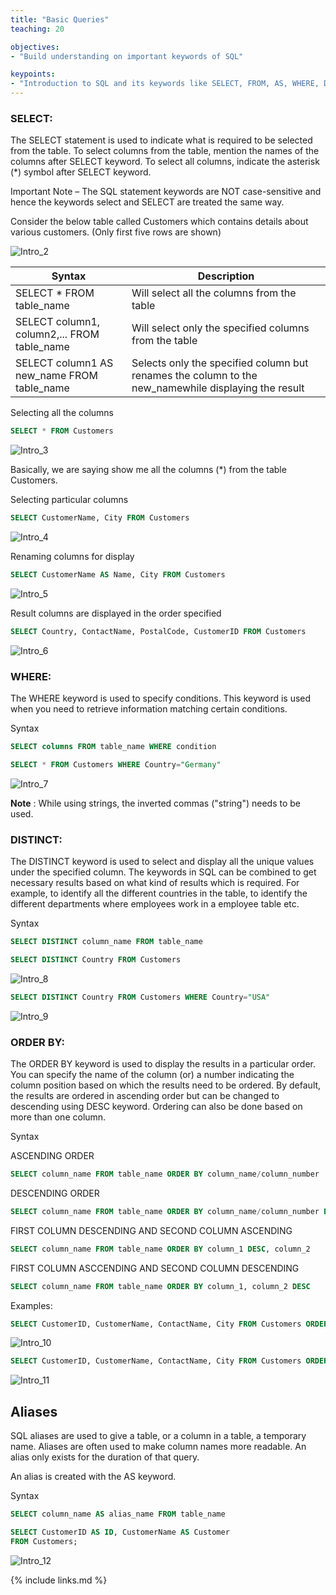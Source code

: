 ```yaml
---
title: "Basic Queries"
teaching: 20

objectives:
- "Build understanding on important keywords of SQL"

keypoints:
- "Introduction to SQL and its keywords like SELECT, FROM, AS, WHERE, DISTINCT, ORDER BY"
---
```


### SELECT:

The SELECT statement is used to indicate what is required to be selected from the table.
To select columns from the table, mention the names of the columns after SELECT keyword. To
select all columns, indicate the asterisk (*) symbol after SELECT keyword.

Important Note – The SQL statement keywords are NOT case-sensitive and hence the keywords
select and SELECT are treated the same way.

Consider the below table called Customers which contains details about various customers. (Only
first five rows are shown)

![Intro_2](../fig/Intro_2.JPG)

| Syntax | Description |
| --- | --- |
| SELECT * FROM table_name | Will select all the columns from the table |
| SELECT column1, column2,... FROM table_name | Will select only the specified columns from the table |
| SELECT column1 AS new_name FROM table_name | Selects only the specified column but renames the column to the new_namewhile displaying the result |

Selecting all the columns

```sql
SELECT * FROM Customers
```
![Intro_3](../fig/Intro_3.JPG)

Basically, we are saying show me all the columns (*) from the table Customers.

Selecting particular columns

```sql
SELECT CustomerName, City FROM Customers
```
![Intro_4](../fig/Intro_4.JPG)

Renaming columns for display
```sql
SELECT CustomerName AS Name, City FROM Customers
```
![Intro_5](../fig/Intro_5.JPG)

Result columns are displayed in the order specified
```sql
SELECT Country, ContactName, PostalCode, CustomerID FROM Customers
```
![Intro_6](../fig/Intro_6.JPG)

### WHERE:

The WHERE keyword is used to specify conditions. This keyword is used when you need to retrieve information matching certain conditions.

Syntax

```sql
SELECT columns FROM table_name WHERE condition
```

```sql
SELECT * FROM Customers WHERE Country="Germany"
```
![Intro_7](../fig/Intro_7.JPG)

**Note** : While using strings, the inverted commas ("string") needs to be used.

### DISTINCT:

The DISTINCT keyword  is  used  to  select  and  display  all  the  unique  values  under  the specified column. The keywords in SQL can be combined to get necessary results based on what kind of results which is required. For example, to identify all the different countries in the table, to identify the different departments where employees work in a employee table etc.


Syntax

```sql
SELECT DISTINCT column_name FROM table_name
```

```sql
SELECT DISTINCT Country FROM Customers
```
![Intro_8](../fig/Intro_8.JPG)


```sql
SELECT DISTINCT Country FROM Customers WHERE Country="USA"
```
![Intro_9](../fig/Intro_9.JPG)

### ORDER BY:

The ORDER BY keyword is used to display the results in a particular order. You can specify the name of the column (or) a number indicating the column position based on which the results need to be ordered. By default, the results are ordered in ascending order but can be changed to descending using DESC keyword. Ordering can also be done based on more than one column.

Syntax

ASCENDING ORDER

```sql
SELECT column_name FROM table_name ORDER BY column_name/column_number
```

DESCENDING ORDER
```sql
SELECT column_name FROM table_name ORDER BY column_name/column_number DESC
```

FIRST COLUMN DESCENDING AND SECOND COLUMN ASCENDING
```sql
SELECT column_name FROM table_name ORDER BY column_1 DESC, column_2
```

FIRST COLUMN ASCCENDING AND SECOND COLUMN DESCENDING
```sql
SELECT column_name FROM table_name ORDER BY column_1, column_2 DESC
```

Examples:

```sql
SELECT CustomerID, CustomerName, ContactName, City FROM Customers ORDER BY CustomerName
```
![Intro_10](../fig/Intro_10.JPG)

```sql
SELECT CustomerID, CustomerName, ContactName, City FROM Customers ORDER BY CustomerName DESC
```
![Intro_11](../fig/Intro_11.JPG)

## Aliases

SQL aliases are used to give a table, or a column in a table, a temporary name. Aliases are often used to make column names more readable. An alias only exists for the duration of that query.

An alias is created with the AS keyword.

Syntax

```sql
SELECT column_name AS alias_name FROM table_name
```

```sql
SELECT CustomerID AS ID, CustomerName AS Customer
FROM Customers;
```

![Intro_12](../fig/Intro_12.JPG)

{% include links.md %}
